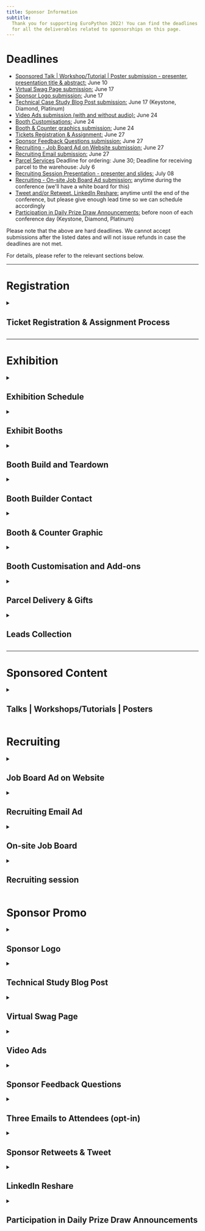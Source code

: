 ```yaml
---
title: Sponsor Information
subtitle:
  Thank you for supporting EuroPython 2022! You can find the deadlines and specs
  for all the deliverables related to sponsorships on this page.
---
```


# Deadlines

<ul>
 <li><a href="#sponsored-content"> Sponsored Talk | Workshop/Tutorial | Poster submission - presenter, presentation title & abstract:</a> June 10</li>
 <li><a href="#virtual-swag-page"> Virtual Swag Page submission:</a> June 17 </li>
 <li><a href="#sponsor-logo"> Sponsor Logo submission:</a> June 17 </li>
 <li><a href="#sponsor-blog-post"> Technical Case Study Blog Post submission:</a> June 17 (Keystone, Diamond, Platinum) </li>
 <li><a href="#video-ads"> Video Ads submission (with and without audio):</a> June 24 </li>
 <li><a href="#booth-customisations"> Booth Customisations:</a> June 24 </li>
 <li><a href="#booth-images"> Booth & Counter graphics submission:</a> June 24 </li>
 <li><a href="#registration"> Tickets Registration & Assignment:</a> June 27 </li>
 <li><a href="#sponsor-feedback-questions"> Sponsor Feedback Questions submission:</a> June 27 </li>
 <li><a href="#job-board-on-website"> Recruiting - Job Board Ad on Website submission:</a> June 27 </li>
 <li><a href="#recruiting email"> Recruiting Email submission:</a> June 27 </li>
 <li><a href="#parcel"> Parcel Services</a> Deadline for ordering: June 30; Deadline for receiving parcel to the warehouse: July 6 </li>
 <li><a href="#recruiting-session"> Recruiting Session Presentation - presenter and slides:</a> July 08 </li>
 <li><a href="#on-site-job-board"> Recruiting - On-site Job Board Ad submission:</a> anytime during the conference (we'll have a white board for this) </li>
 <li><a href="#sponsor-tweet"> Tweet and/or Retweet. LinkedIn Reshare:</a> anytime until the end of the conference, but please give enough lead time so we can schedule accordingly </li>
 <li><a href="#prize-draw"> Participation in Daily Prize Draw Announcements:</a> before noon of each conference day (Keystone, Diamond, Platinum)</li>

</ul>

Please note that the above are hard deadlines. We cannot accept submissions after the listed dates and will not issue refunds in case the deadlines are not met.

For details, please refer to the relevant sections below.

---
# Registration
<details>
  <summary><h2>Ticket Registration & Assignment Process</h2></summary>

  -  **Purchase all the complimentary / discounted tickets in bulk** by using the voucher links sent to you. They will be sent out to the sponsor representative. Please follow the direct email instructions and purchase all of the tickets you are entitled to.

  - **Assign the tickets** to every team member that you have chosen to attend the conference. You can assign them by changing your order details after you make the order. Click the order URL in your order confirmation email from [support@pretix.eu](mailto:support@pretix.eu) with the **Subject: Your order**: ***XXXX*** and amend accordingly.

  ***Deadline*** for registering and assigning the tickets: ***June 27***

</details>

---

# Exhibition
<details>
  <summary><h2>Exhibition Schedule</h2></summary>

**Exhibit Days**: during the three main conference days: **Wednesday to Friday, 13-15 July 2022**.

**Exhibit Hours**: 9:00 - 18:00 on Wednesday & Thursday; 9:00 - 17:00 on Friday.

All booths should be staffed at least during the official breaks. It is highly recommended that they will be staffed throughout the opening hours, especially the more prominent ones, such as Keystone and Diamond.

</details>

<details>
  <summary><h2>Exhibit Booths</h2></summary>
  Sponsors of Silver and above will all be assigned a booth, ranging from 6-56 sqm depending on the package.

  ** Please refer to the <a href="https://drive.google.com/file/d/1k2m9t445G4tpMON1VlGIg-SSgYTsQy5m/view?usp=sharing" target="_blank">EuroPython 2022 - Exhibit Booths.pdf</a> for mockups and what is included in your booth, as part of your sponsorship package. **
</details>

<details>
  <summary><h2>Booth Build and Teardown</h2></summary>

  - Build Time: Tuesday 8:00-16:00; sponsors can enter between 16:00-18:00
  - Teardown Time: Friday 17:00; nobody allowed after the teardown starts.

</details>

<details>
  <summary><h2>Booth Builder Contact</h2></summary>
  We have contracted  <a href="http://www.obexpo.ie/" target="_blank">OBExpo</a> to set up and manage the booths. You can reach out to Tony O'Brien with your booth related questions: <a href = "mailto:tony@obexpo.ie">tony@obexpo.ie</a>


</details>

<details>
  <summary><h2 id="booth-images">Booth & Counter Graphic</h2></summary>

  **Booth graphic**: All booths include a Wall Banner Graphic that covers the entire back wall of your booth. **It is highly recommended that you submit a company specific custom graphic for your booth. The pricing is already included in your package.**

  **You can upgrade to a single Stretched Graphic design. See [Booth Customisation](#booth-customisations) for details.**

  *Note: these wall banners with your graphic can be taken down afterwards for future reuse.*

  **Counter graphic**: All booths include at least one counter. Depending on the booth level, the amount and size can range. **It is highly recommended that you submit a company specific custom graphic for the counter(s).**

  Should you choose not to submit your own graphic, a default EuroPython Society one will be provided.

  <h4>Graphic Submission Guide</h4>

  Graphics should be submitted directly to OBExpo, as specified below:

  - Please refer to <a href = "https://drive.google.com/file/d/1k2m9t445G4tpMON1VlGIg-SSgYTsQy5m/view?usp=sharing" target="_blank">EuroPython 2022 - Exhibit Booths.pdf</a> for the dimensions of the back wall of your booth, and of the counter(s).

  ***Note: Keystone and Diamond booths will need two Wall Banner graphics to cover the entire back wall.****

  - Refer to <a href = "https://drive.google.com/file/d/1IhBXgiTWqkH4Pbo100vGHHzj-ZY-CEAl/view?usp=sharing" target="_blank">EuroPython 2022- Booth Order Forms.pdf</a> page 8 - *artwork* for file and delivery specifications.

  Note: OBExpo has specifically asked us to emphasise that emailing or using *WeTransfer* or *YouSendit* are their preferred methods of sending the files. Permission based file sharing systems such as Google Drive or OneDrive are less preferred.

  **Deadline** for submitting Booth Graphics: **2022-06-24**

  **Submission Channel**: Contact Tony from OBExpo contact: <a href = "tony@obexpo.ie">tony@obexpo.ie</a>

</details>

<details>
  <summary><h2 id="booth-customisations">Booth Customisation and Add-ons</h2></summary>
  All booth graphics can be upgraded from the default Wall Banner Graphic to Stretched Graphics.

  There are other add-ons you can order, such as TV sets and furniture for your booth.

  For all upgrades and add-on orders, please fill in the <a href = "https://drive.google.com/file/d/1IhBXgiTWqkH4Pbo100vGHHzj-ZY-CEAl/view?usp=sharing" target="_blank">EuroPython 2022- Booth Order Forms.pdf</a> and send it to Tony O’Brien from OBExpo directly: <a href = "mailto:tony@obexpo.ie">tony@obexpo.ie</a>

  **Deadline** for ordering booth customisation and addons: **2022-06-24. A 30% surcharge will apply afterwards.**

  **Submission Channel**: Contact Tony from OBExpo: <a href = "mailto:tony@obexpo.ie">tony@obexpo.ie</a>
</details>

<details>
<summary><h2 id="parcel">Parcel Delivery & Gifts</h2></summary>

We aim to actively reduce the carbon footprint of the EuroPython conference series. Throughout the planning of the much anticipated EuroPython Dublin, we are mindful of sustainability. We made the distribution of physical gifts optional. Instead of staffing bags with your gifts, we give you the freedom to distribute them at your booth. We strongly encourage you to distribute gifts made of environmentally friendly materials, to focus on quality rather than quantity to reduce waste.

Shipping and customs for your goods are handled by <a href = "https://www.interflow.ie/" target="_blank">Interflow</a>.

**Contacts**:

***NOTE: Caroline is the new designated coordinator overseeing all EuroPython shipment. Please make sure to contact her for shipping.***

- Caroline Placido - <a href = "caroline.placido@interflow.ie"> caroline.placido@interflow.ie</a>, +353876661561 (mobile)
- Niall Thompson - <a href = "mailto:niall@interflow.ie">niall@interflow.ie </a>, +353 (0)86 3805000

Here are shipping information provided by Interflow:

-  <a href = "https://drive.google.com/file/d/1-I6rj1ISBViVLm_jaXgOxV6GpGQluS9y/view?usp=sharing" target="_blank">Shipping Guidelines</a>. <b>Important: Please provide Interflow your Company name, point of contact name and email.</b> Contact Interflow for Details.
- <a href = "https://www.interflow.ie/freight-order-form/" target="_blank">Freight Order link</a>.
- <a href = "https://drive.google.com/file/d/15QWQMg51LKZEXKudgopl7B-Ez56EAOJt/view?usp=sharing" target="_blank">Delivery address and Shipping Label</a>.

**Deadlines:**
- Deadline for orders: 2022-06-30
- Deadline for receiving to the warehouse: 2022-07-06

If you have any last-minute orders, please contact Interflow and keep them in the loop.

</details>

<details>
  <summary><h2>Leads Collection</h2></summary>

  We don't offer any specific feature for lead collection. You are welcome to talk to attendees and ask for their information and consent to be contacted. You can ask for our attendees’ permission to have the QR code of their badge scanned. These QR codes contain vCard 3.0 records with their name, affiliation and email addresses. QR code scanners will not be provided but you are free to bring your own or use any app of your choice to save these contact records. You can also use the leads for prize draws, games, party invites or other attendee interaction ideas.

  Friendly reminder: the data collection process is subject to <a href = "https://gdpr.eu/what-is-gdpr/" target="_blank">GDPR</a>. And our <a href = "https://www.europython-society.org/coc/" target="_blank">Code of Conduct</a> should be adhered to at all times.

</details>

---
# Sponsored Content
<details>
  <summary><h2>Talks | Workshops/Tutorials | Posters</h2></summary>

  As part of your sponsorship package, it might include a sponsored talk, workshop/tutorial or poster session. You can find the details for each:

  - <b>Sponsored Talk</b>: a 30 min slot as part of the official conference schedule during the Conference Days (13-15 July, 2022)
  - <b>Sponsored Workshop/Tutorial</b>: a 180 min slot as part of the official conference schedule during the Workshop/Tutorial Days (11-12 July, 2022)
  - <b>Sponsored Poster</b>: the poster will be displayed on the poster wall during the Conference Days. A dedicated presentation slot will be allocated to the presenter for targeted interactions.

You can check out previous years’ lineup for inspiration:

<a href = "https://ep2021.europython.eu/schedule/" target="_blank">2021 Programme</a>, <a href = "https://ep2020.europython.eu/schedule/" target="_blank">2020 Programme</a>, <a href = "https://ep2019.europython.eu/schedule.html" target="_blank">2019 Programme</a>

**Deadline** for informing us of the  presenter, presentation title & abstract or poster PDF: **2022-06-10**

**Submission Channel**: <a href = "sponsoring@europython.eu">sponsoring@europython.eu</a>

</details>

# Recruiting

<details>
  <summary><h2 id="job-board-on-website">Job Board Ad on Website</h2></summary>

  All sponsors with sponsorship levels Bronze and above are eligible for posting a job ad on our <a href="https://ep2022.europython.eu/job-board/" target="_blank">Job-board page </a>.

  If you are interested in submitting an ad, please send the job ad to <a href="https://forms.gle/dTzkh8BCMn77gGMSA" target="_blank">EuroPython 2022 Sponsor Assets Submission Form</a>. We will then place it on the website after review.

  We will post a maximum of **three** job ads per sponsor. Please include a short company introduction, the job title, a short job description and a contact address.

  For an example of how this looks like, please check out the <a href="https://ep2021.europython.eu/sponsor/job-board/" target="_blank">2021 Job Board </a>.

  **Deadline** for sending in the text for Job Board Ad on Website: **2022-06-27**.

  **Submission Channel**: <a href="https://forms.gle/dTzkh8BCMn77gGMSA" target="_blank">EuroPython 2022 Sponsor Assets Submission Form</a>

</details>

<details>
  <summary><h2 id="recruiting email">Recruiting Email Ad</h2></summary>

  For all sponsors with sponsorship levels silver and above, if you are interested in us sending a recruiting email on your behalf, please submit the following information to <a href="https://forms.gle/dTzkh8BCMn77gGMSA" target="_blank">EuroPython 2022 Sponsor Assets Submission Form</a>:

  - title
  - description (up to 100 words)
  - A URL to the recruiting ad on your own website.

  We will send these during the event to the attendees who have opted in to receive job ads from sponsors.

**Deadline** for or sending in the text for the Recruiting Email Ad: **2022-06-27**

**Submission Channel**: <a href="https://forms.gle/dTzkh8BCMn77gGMSA" target="_blank">EuroPython 2022 Sponsor Assets Submission Form</a>

</details>

<details>
<summary><h2 id="on-site-job-board">On-site Job Board</h2></summary>

For your recruiting ad on the on-site job-board, you can bring along a printed ad and pin it on the whiteboard yourself.

</details>

<details>
  <summary><h2 id="recruiting-session">Recruiting session</h2></summary>

  The 45 min recruiting session will take place during one of the Conference Days (13-15 July). The exact details will be confirmed at a later date along with the conference schedule.

  The recruiting session will give each sponsor a chance to give a 3 minute pitch, presenting their company and their job offers. Attendees can then go to your booth to have direct follow-up chats with you. Please remember to specify the location of your booth so that attendees can find and talk to you.

  Please register your interest by sending an email with the subject "**EuroPython 2022 Sponsor Recruiting session**: ***your company name***" to <a href = "sponsoring@europython.eu">sponsoring@europython.eu</a>, before **8th July** with the following information:

  - Name of your company
  - Name and email of the person giving the pitch for your company
  - Will you be using slides?
  - If you are using slides, please send the file to us as backup in the same email, within the same deadline.

  You can also check out the <a href="https://youtu.be/HHiEQRX7nO4" target="_blank">2019 Recruiting Session </a> to get an idea how it looked like in our last in-person conference.

  **Deadline** for submitting Recruiting Session Presentation: **2022-07-08**.

  **Submission Channel**: <a href = "sponsoring@europython.eu">sponsoring@europython.eu</a>

</details>

# Sponsor Promo
<details>
  <summary><h2 id="sponsor-logo">Sponsor Logo</h2></summary>

  Your company's logo will be put together in various promotional materials, both in digital and print media. You should have already been asked to submit your logo both in PNG and a vector format (SVG, PDF, etc), when you sign up as a sponsor.

  If you fail to submit your logo at the time of signup or before 17th June, your logo might not be included in some printing materials.


**Deadline**  for submitting sponsor logo: **2022-06-17**

**Submission Channel**: when you sign up as a sponsor or email <a href = "sponsoring@europython.eu">sponsoring@europython.eu</a> later.

</details>
<details>
  <summary><h2 id="sponsor-blog-post">Technical Study Blog Post</h2></summary>

  For Platinum, Diamond and Keystone Level sponsors, we will run blog posts highlighting the sponsor. The Communications team can help you craft a technical case study blog post. They will be posted on EuroPython's <a href="https://dev.to/t/europython" target="_blank">dev.to</a> .

  Separately, Diamond and Keystone sponsors get to write one extra technical case study blog post to be published on our regular <a href="https://blog.europython.eu/" target="_blank">EuroPython Blog</a>, which also goes to our Twitter account and mailing lists. You may also opt to cross post the same blog across dev.to and the EuropPython blog.

  For each blog post, we will require **at least 3 paragraphs** of text and ideally a picture we can use (if you don't have a picture, we can use your logo as well).

  The text should be written to highlight technical case study related to Python, e.g. how you solved a problem or improved performance with Python. It should address a technically oriented audience.

  You can check out the <a href="https://blog.europython.eu/europython-2020-introducing-our-keystone-sponsor/" target="_blank">2020 Keystone Sponsor blog post</a> to get an idea.

  Some good technical case Study examples:
  - <a href="https://blog.google/technology/research/ai-monk-scale-skin-tone-story/" target="_blank">A closer look at the research to help AI see more skin tones</a>
  - <a href="https://www.bloomberg.com/company/stories/bloomberg-memray-open-source-profiler-python-code/" target="_blank">Bloomberg publishes Memray</a>
  - <a href="https://huggingface.co/blog/optimum-inference" target="_blank">Accelerated Inference with Optimum and Transformers Pipelines </a>


  Feel free to tie in any talk/special event you are organising at our conference at the end. After you've sent in the draft, we will forward it to our Communications Team for editing.

**Deadline**  for sending the Blog Post text and picture: **2022-06-17**

**Submission Channel**: <a href = "sponsoring@europython.eu">sponsoring@europython.eu</a>

</details>

<details>
  <summary><h2 id="virtual-swag-page">Virtual Swag Page</h2></summary>

  Sponsors of Silver and above can be featured on our Virtual Swag Page of the website. We will list the page on our website as a swag page. If you have prepared any coupon codes, digital gifts, we can distribute them for you via the page. What you are eligible to submit depends on your sponsorship level:

  - **Silver**: Submit a URL that features any promotional campaign for our attendees. Link is clickable from your company logo. If you do not have a URL campaign, but would rather submit graphics, we can also link to that.
  - **Gold & Platinum**: Submit a PDF brochure featuring your company or any promotions/gifts + everything included in the Silver level.
  - **Keystone & Diamond**: Submit a sponsor blurb (up to 100 words) + everything included in the Gold & Platinum level.

  *Note: In order to avoid any file uploading issue, please upload the PDF brochure to your preferred file hosting service (Dropbox, Google Drive, OneDrive, WeTransfer, etc) and only submit the link to the above form.*

**Deadline** for sending in all the materials featured in the Virtual Swag Page: **2022-06-17**

**Submission Channel**: <a href="https://forms.gle/dTzkh8BCMn77gGMSA" target="_blank">EuroPython 2022 Sponsor Assets Submission Form</a>
</details>

<details>
  <summary><h2 id="video-ads">Video Ads</h2></summary>

  These are the two type of video ads we request from you:

  - **Video ads on digital signage**: no audio, up to 30 seconds each - these will be cut into one big video to be played in various locations at the venue.

  - **Video ads on streaming channels**: with audio, up to 30 seconds each - these will be played during breaks for the audience joining remotely.

**File specification**: in MP4 format of 720p or 1080p resolution.

You can submit different ads files to be played in these slots. Or alternatively, the same file will be played multiple times.

How many video ads you wish to submit is entirely up to you. We recommend between 2 to 10 video ad files. The higher the sponsorship level, the more ad share you will get.
Please note, in order not to run into any attachment max size issue, please upload everything you need to send us to a file hosting service (e.g. Dropbox, Google Drive, WeTransfer, OneDrive, etc) and only send us the link by **17th June**.


**Deadline** for sending in the links to all the Video Ads: **2022-06-17**

**Submission Channel**: <a href="https://forms.gle/dTzkh8BCMn77gGMSA" target="_blank">EuroPython 2022 Sponsor Assets Submission Form</a>
</details>

<details>
  <summary><h2 id="sponsor-feedback-questions">Sponsor Feedback Questions</h2></summary>

  Keystone and Diamond level sponsors may request adding up to 3 questions to our feedback form which we will send to attendees near the end of the conference.

  This is a great way to get an idea of how well the sponsorship worked out.

  Please submit 1-3 questions, which could be multiple choice, free text or rating questions (1 to 5).
  The form will be left open for around 1-2 months after the conference. We will send them to you afterwards.


**Deadline**  for submitting the Sponsor Feedback Questions: **2022-06-27**

**Submission Channel**: <a href="https://forms.gle/dTzkh8BCMn77gGMSA" target="_blank">EuroPython 2022 Sponsor Assets Submission Form</a>
</details>

<details>
  <summary><h2>Three Emails to Attendees (opt-in)</h2></summary>

  Keystone sponsor is eligible to draft three emails of your choice and have the organisers send them on your behalf to attendees who have opted to receive sponsor emails. You can take the opportunity to tie in with the blog post and recruiting emails/posts, introduce a particular activity or highlight of your company, or point attendees to something really technical and geeky about your company. It is entirely up to you how many emails, if any, you wish us to send and which angle you wish to take in each.

**Deadline**  for submitting the draft of the three emails: Any time before or during the conference days.

**Submission Channel**: <a href="sponsoring@europython.eu">sponsoring@europython.eu</a>
</details>

<details>
  <summary><h2 id="sponsor-tweet">Sponsor Retweets & Tweet</h2></summary>

  All sponsors of Bronze and above can get a single retweet of one of your tweets to the followers of our <a href="https://twitter.com/europython" target="_blank">@europython</a> Twitter account. Please note that we normally do not retweet from companies, so signing up as a EuroPython sponsor is a good way to get a retweet.

  Sponsor of Keystone, Diamond, Platinum additionally get to suggest a single tweet, which we'll send to the followers of our <a href="https://twitter.com/europython" target="_blank">@europython</a> Twitter account.

  - **For the retweet**, please email <a href="sponsoring@europython.eu">sponsoring@europython.eu</a> with the subject "**EuroPython 2022 Retweet**: ***your company name***"during or before the conference mentioning the URL of the tweet. We will then schedule it for a retweet.
  - **For the tweet**, please email <a href="sponsoring@europython.eu">sponsoring@europython.eu</a> with the subject "**EuroPython 2022 Tweet**: ***your company name***" during or before the conference mentioning the tweet text. We will then review it and schedule it after approval.

**Deadline** for submitting retweet URL and the tweet text: Any time before or during the conference days.

**Submission Channel**: <a href="sponsoring@europython.eu">sponsoring@europython.eu</a>
</details>

<details>
  <summary><h2>LinkedIn Reshare</h2></summary>

  Sponsor of Keystone, Diamond and Platinum get a single reshare of one of your posts to the subscriber of EuroPython’s LinkedIn group. We normally do not reshare from companies, so signing up as a EuroPython sponsor is a good way to get the exposure.

  In order to get the reshare scheduled, please email <a href="sponsoring@europython.eu">sponsoring@europython.eu</a> with the subject "**EuroPython 2022 LinkedIn Reshare**: ***your company name***" during or before the conference mentioning the URL of the reshare. We will then schedule it for a retweet.

**Deadline** for submitting Linkedin Reshare URL: Any time before or during the conference days.

**Submission Channel**: <a href="sponsoring@europython.eu">sponsoring@europython.eu</a>
</details>

<details>
  <summary><h2 id="prize-draw">Participation in Daily Prize Draw Announcements</h2></summary>

  For Platinum, Diamond and Keystone Level sponsors, you are eligible to participate in daily prize draw. Simply email the details before noon of the day of the prize draw so an organiser can announce it at the end of the day.

**Deadline**  for submitting daily prize draw details: **before noon of the prize draw day**

**Submission Channel**: email <a href = "sponsoring@europython.eu">sponsoring@europython.eu</a>.

</details>
